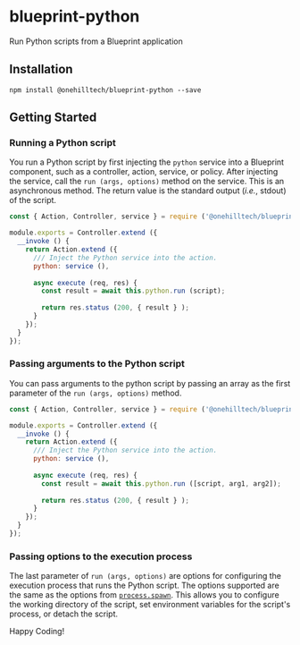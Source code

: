 blueprint-python
========================

Run Python scripts from a Blueprint application

Installation
--------------

    npm install @onehilltech/blueprint-python --save

Getting Started
----------------

### Running a Python script

You run a Python script by first injecting the `python` service into a Blueprint component,
such as a controller, action, service, or policy. After injecting the service, call the
`run (args, options)` method on the service. This is an asynchronous method. The return 
value is the standard output (_i.e._, stdout) of the script.

```javascript
const { Action, Controller, service } = require ('@onehilltech/blueprint');

module.exports = Controller.extend ({
  __invoke () {
    return Action.extend ({
      /// Inject the Python service into the action.
      python: service (),
      
      async execute (req, res) {
        const result = await this.python.run (script);
        
        return res.status (200, { result } );
      }
    });
  }
});
```

### Passing arguments to the Python script

You can pass arguments to the python script by passing an array as the first
parameter of the `run (args, options)` method.

```javascript
const { Action, Controller, service } = require ('@onehilltech/blueprint');

module.exports = Controller.extend ({
  __invoke () {
    return Action.extend ({
      /// Inject the Python service into the action.
      python: service (),
      
      async execute (req, res) {
        const result = await this.python.run ([script, arg1, arg2]);
        
        return res.status (200, { result } );
      }
    });
  }
});
```

### Passing options to the execution process

The last parameter of `run (args, options)` are options for configuring the execution
process that runs the Python script. The options supported are the same as the options
from [`process.spawn`](https://nodejs.org/api/child_process.html#child_processspawncommand-args-options).
This allows you to configure the working directory of the script, set environment variables
for the script's process, or detach the script.

Happy Coding!
